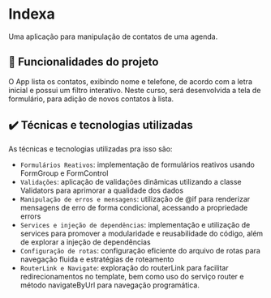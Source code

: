 

# Indexa

Uma aplicação para manipulação de contatos de uma agenda.

## 🔨 Funcionalidades do projeto

O App lista os contatos, exibindo nome e telefone, de acordo com a letra inicial e possui um filtro interativo. 
Neste curso, será desenvolvida a tela de formulário, para adição de novos contatos à lista.

## ✔️ Técnicas e tecnologias utilizadas

As técnicas e tecnologias utilizadas pra isso são:

- `Formulários Reativos`: implementação de formulários reativos usando FormGroup e FormControl
- `Validações`: aplicação de validações dinâmicas utilizando a classe Validators para aprimorar a qualidade dos dados
- `Manipulação de erros e mensagens`: utilização de @if para renderizar mensagens de erro de forma condicional, acessando a propriedade errors
- `Services e injeção de dependências`: implementação e utilização de services para promover a modularidade e reusabilidade do código, além de explorar a injeção de dependências
- `Configuração de rotas`: configuração eficiente do arquivo de rotas para navegação fluida e estratégias de roteamento
- `RouterLink e Navigate`: exploração do routerLink para facilitar redirecionamentos no template, bem como uso do serviço router e método navigateByUrl para navegação programática.

